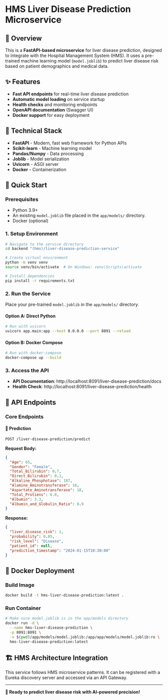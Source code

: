 # HMS Liver Disease Prediction Microservice

## 🏥 Overview

This is a **FastAPI-based microservice** for liver disease prediction, designed to integrate with the Hospital Management System (HMS). It uses a pre-trained machine learning model (`model.joblib`) to predict liver disease risk based on patient demographics and medical data.

## ✨ Features

- **Fast API endpoints** for real-time liver disease prediction
- **Automatic model loading** on service startup
- **Health checks** and monitoring endpoints
- **OpenAPI documentation** (Swagger UI)
- **Docker support** for easy deployment

## 🔧 Technical Stack

- **FastAPI** - Modern, fast web framework for Python APIs
- **Scikit-learn** - Machine learning model
- **Pandas/Numpy** - Data processing
- **Joblib** - Model serialization
- **Uvicorn** - ASGI server
- **Docker** - Containerization

## 🚀 Quick Start

### Prerequisites
- Python 3.9+
- An existing `model.joblib` file placed in the `app/models/` directory.
- Docker (optional)

### 1. Setup Environment

```bash
# Navigate to the service directory
cd backend "(hms)/liver-disease-prediction-service"

# Create virtual environment
python -m venv venv
source venv/bin/activate  # On Windows: venv\Scripts\activate

# Install dependencies
pip install -r requirements.txt
```

### 2. Run the Service

Place your pre-trained `model.joblib` in the `app/models/` directory.

#### Option A: Direct Python
```bash
# Run with uvicorn
uvicorn app.main:app --host 0.0.0.0 --port 8091 --reload
```

#### Option B: Docker Compose
```bash
# Run with docker-compose
docker-compose up --build
```

### 3. Access the API

- **API Documentation**: http://localhost:8091/liver-disease-prediction/docs
- **Health Check**: http://localhost:8091/liver-disease-prediction/health

## 📡 API Endpoints

### Core Endpoints

#### 🔮 Prediction
```http
POST /liver-disease-prediction/predict
```

**Request Body:**
```json
{
  "Age": 65,
  "Gender": "Female",
  "Total_Bilirubin": 0.7,
  "Direct_Bilirubin": 0.1,
  "Alkaline_Phosphotase": 187,
  "Alamine_Aminotransferase": 16,
  "Aspartate_Aminotransferase": 18,
  "Total_Protiens": 6.8,
  "Albumin": 3.3,
  "Albumin_and_Globulin_Ratio": 0.9
}
```
**Response:**
```json
{
  "liver_disease_risk": 1,
  "probability": 0.85,
  "risk_level": "Disease",
  "patient_id": null,
  "prediction_timestamp": "2024-01-15T10:30:00"
}
```

## 🐳 Docker Deployment

### Build Image
```bash
docker build -t hms-liver-disease-prediction:latest .
```

### Run Container
```bash
# Make sure model.joblib is in the app/models directory
docker run -d \
  --name hms-liver-disease-prediction \
  -p 8091:8091 \
  -v $(pwd)/app/models/model.joblib:/app/app/models/model.joblib:ro \
  hms-liver-disease-prediction:latest
```

## 🏗️ HMS Architecture Integration

This service follows HMS microservice patterns. It can be registered with a Eureka discovery server and accessed via an API Gateway.

---

**🎯 Ready to predict liver disease risk with AI-powered precision!** 